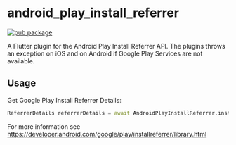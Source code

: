 # android_play_install_referrer
[![pub package](https://img.shields.io/pub/v/android_play_install_referrer.svg)](https://pub.dartlang.org/packages/android_play_install_referrer)

A Flutter plugin for the Android Play Install Referrer API.
The plugins throws an exception on iOS and on Android if Google Play Services are not available.

## Usage

Get Google Play Install Referrer Details:

```Dart
ReferrerDetails referrerDetails = await AndroidPlayInstallReferrer.installReferrer;
```

For more information see https://developer.android.com/google/play/installreferrer/library.html

